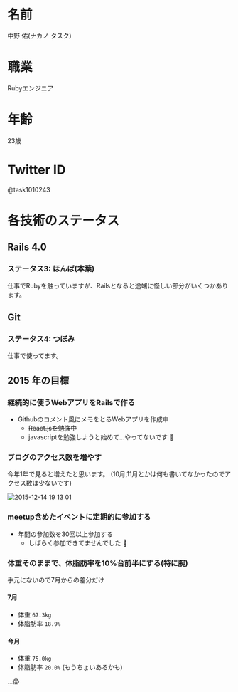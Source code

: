 # 名前
中野 佑(ナカノ タスク)

# 職業
Rubyエンジニア

# 年齢
23歳

# Twitter ID
@task1010243

# 各技術のステータス
## Rails 4.0
### ステータス3: ほんば(本葉)
仕事でRubyを触っていますが、Railsとなると途端に怪しい部分がいくつかあります。

## Git
### ステータス4: つぼみ
仕事で使ってます。

## 2015 年の目標
### 継続的に使うWebアプリをRailsで作る
* Githubのコメント風にメモをとるWebアプリを作成中
  * ~~React.jsを勉強中~~
  * javascriptを勉強しようと始めて…やってないです :bow:

### ブログのアクセス数を増やす
今年1年で見ると増えたと思います。
(10月,11月とかは何も書いてなかったのでアクセス数は少ないです)

![2015-12-14 19 13 01](https://cloud.githubusercontent.com/assets/1913131/11778321/f237aeb6-a296-11e5-9083-32c38c84f334.png)

### meetup含めたイベントに定期的に参加する
* 年間の参加数を30回以上参加する
  * しばらく参加できてませんでした :bow:

### 体重そのままで、体脂肪率を10%台前半にする(特に腕)
手元にないので7月からの差分だけ

#### 7月
* 体重 `67.3kg`
* 体脂肪率 `18.9%`

#### 今月
* 体重 `75.0kg`
* 体脂肪率 `20.0%` (もうちょいあるかも)

…:scream:
